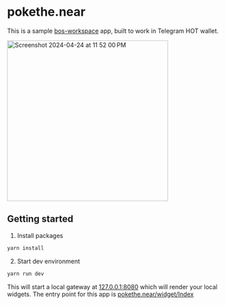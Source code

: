 # pokethe.near

This is a sample [bos-workspace](https://github.com/NEARBuilders/bos-workspace) app, built to work in Telegram HOT wallet. 

<img width="376" alt="Screenshot 2024-04-24 at 11 52 00 PM" src="https://github.com/NEARBuilders/pokethe.near/assets/16282460/cbc86b16-fe31-409f-83dd-869fa50bd73b">

## Getting started

1. Install packages

```cmd
yarn install
```

2. Start dev environment

```cmd
yarn run dev
```

This will start a local gateway at [127.0.0.1:8080](http://127.0.0.1:8080) which will render your local widgets. The entry point for this app is [pokethe.near/widget/Index](http://127.0.0.1:8080/pokethe.near/widget/Index)
